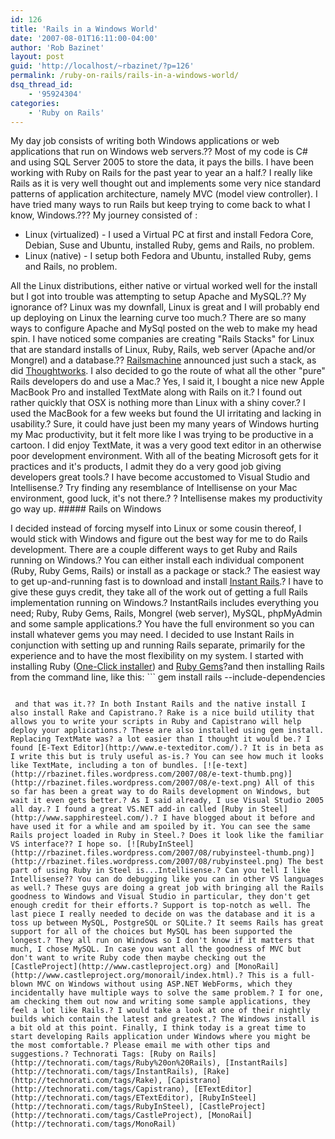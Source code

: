 ```yaml
---
id: 126
title: 'Rails in a Windows World'
date: '2007-08-01T16:11:00-04:00'
author: 'Rob Bazinet'
layout: post
guid: 'http://localhost/~rbazinet/?p=126'
permalink: /ruby-on-rails/rails-in-a-windows-world/
dsq_thread_id:
    - '95924304'
categories:
    - 'Ruby on Rails'
---
```


My day job consists of writing both Windows applications or web applications that run on Windows web servers.?? Most of my code is C# and using SQL Server 2005 to store the data, it pays the bills. I have been working with Ruby on Rails for the past year to year an a half.? I really like Rails as it is very well thought out and implements some very nice standard patterns of application architecture, namely MVC (model view controller). I have tried many ways to run Rails but keep trying to come back to what I know, Windows.??? My journey consisted of :

- Linux (virtualized) - I used a Virtual PC at first and install Fedora Core, Debian, Suse and Ubuntu, installed Ruby, gems and Rails, no problem.
- Linux (native) - I setup both Fedora and Ubuntu, installed Ruby, gems and Rails, no problem.
 
 All the Linux distributions, either native or virtual worked well for the install but I got into trouble was attempting to setup Apache and MySQL.?? My ignorance of? Linux was my downfall, Linux is great and I will probably end up deploying on Linux the learning curve too much.? There are so many ways to configure Apache and MySql posted on the web to make my head spin. I have noticed some companies are creating "Rails Stacks" for Linux that are standard installs of Linux, Ruby, Rails, web server (Apache and/or Mongrel) and a database.?? [Railsmachine](http://blog.railsmachine.com/2007/5/25/ann-machinify-stack-toolkit) announced just such a stack, as did [Thoughtworks](http://studios.thoughtworks.com/rubyworks/download-ruby-production-stack). I also decided to go the route of what all the other "pure" Rails developers do and use a Mac.? Yes, I said it, I bought a nice new Apple MacBook Pro and installed TextMate along with Rails on it.? I found out rather quickly that OSX is nothing more than Linux with a shiny cover.? I used the MacBook for a few weeks but found the UI irritating and lacking in usability.? Sure, it could have just been my many years of Windows hurting my Mac productivity, but it felt more like I was trying to be productive in a cartoon. I did enjoy TextMate, it was a very good text editor in an otherwise poor development environment. With all of the beating Microsoft gets for it practices and it's products, I admit they do a very good job giving developers great tools.? I have become accustomed to Visual Studio and Intellisense.? Try finding any resemblance of Intellisense on your Mac environment, good luck, it's not there.? ? Intellisense makes my productivity go way up. ##### Rails on Windows

 I decided instead of forcing myself into Linux or some cousin thereof, I would stick with Windows and figure out the best way for me to do Rails development. There are a couple different ways to get Ruby and Rails running on Windows.? You can either install each individual component (Ruby, Ruby Gems, Rails) or install as a package or stack.? The easiest way to get up-and-running fast is to download and install [Instant Rails](http://instantrails.rubyforge.org/wiki/wiki.pl).? I have to give these guys credit, they take all of the work out of getting a full Rails implementation running on Windows.? InstantRails includes everything you need; Ruby, Ruby Gems, Rails, Mongrel (web server), MySQL, phpMyAdmin and some sample applications.? You have the full environment so you can install whatever gems you may need. I decided to use Instant Rails in conjunction with setting up and running Rails separate, primarily for the experience and to have the most flexibility on my system. I started with installing Ruby ([One-Click installer](http://rubyinstaller.rubyforge.org/wiki/wiki.pl)) and [Ruby Gems](http://rubyforge.org/projects/rubygems/)?and then installing Rails from the command line, like this: ```
gem install rails --include-dependencies
```

 and that was it.?? In both Instant Rails and the native install I also install Rake and Capistrano.? Rake is a nice build utility that allows you to write your scripts in Ruby and Capistrano will help deploy your applications.? These are also installed using gem install. Replacing TextMate was? a lot easier than I thought it would be.? I found [E-Text Editor](http://www.e-texteditor.com/).? It is in beta as I write this but is truly useful as-is.? You can see how much it looks like TextMate, including a ton of bundles. [![e-text](http://rbazinet.files.wordpress.com/2007/08/e-text-thumb.png)](http://rbazinet.files.wordpress.com/2007/08/e-text.png) All of this so far has been a great way to do Rails development on Windows, but wait it even gets better.? As I said already, I use Visual Studio 2005 all day.? I found a great VS.NET add-in called [Ruby in Steel](http://www.sapphiresteel.com/).? I have blogged about it before and have used it for a while and am spoiled by it. You can see the same Rails project loaded in Ruby in Steel.? Does it look like the familiar VS interface?? I hope so. [![RubyInSteel](http://rbazinet.files.wordpress.com/2007/08/rubyinsteel-thumb.png)](http://rbazinet.files.wordpress.com/2007/08/rubyinsteel.png) The best part of using Ruby in Steel is...Intellisense.? Can you tell I like Intellisense?? You can do debugging like you can in other VS languages as well.? These guys are doing a great job with bringing all the Rails goodness to Windows and Visual Studio in particular, they don't get enough credit for their efforts.? Support is top-notch as well. The last piece I really needed to decide on was the database and it is a toss up between MySQL, PostgreSQL or SQLite.? It seems Rails has great support for all of the choices but MySQL has been supported the longest.? They all run on Windows so I don't know if it matters that much, I chose MySQL. In case you want all the goodness of MVC but don't want to write Ruby code then maybe checking out the [CastleProject](http://www.castleproject.org) and [MonoRail](http://www.castleproject.org/monorail/index.html).? This is a full-blown MVC on Windows without using ASP.NET WebForms, which they incidentally have multiple ways to solve the same problem.? I for one, am checking them out now and writing some sample applications, they feel a lot like Rails.? I would take a look at one of their nightly builds which contain the latest and greatest.? The Windows install is a bit old at this point. Finally, I think today is a great time to start developing Rails application under Windows where you might be the most comfortable.? Please email me with other tips and suggestions.? Technorati Tags: [Ruby on Rails](http://technorati.com/tags/Ruby%20on%20Rails), [InstantRails](http://technorati.com/tags/InstantRails), [Rake](http://technorati.com/tags/Rake), [Capistrano](http://technorati.com/tags/Capistrano), [ETextEditor](http://technorati.com/tags/ETextEditor), [RubyInSteel](http://technorati.com/tags/RubyInSteel), [CastleProject](http://technorati.com/tags/CastleProject), [MonoRail](http://technorati.com/tags/MonoRail)